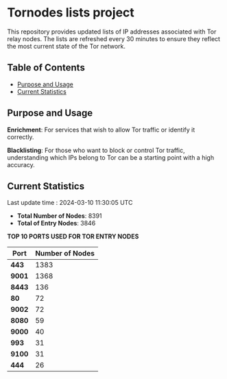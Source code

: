 # Tornodes lists project

This repository provides updated lists of IP addresses associated with Tor relay nodes. The lists are refreshed every 30 minutes to ensure they reflect the most current state of the Tor network.

## Table of Contents

- [Purpose and Usage](#purpose-and-usage)
- [Current Statistics](#current-statistics)


## Purpose and Usage

**Enrichment**: For services that wish to allow Tor traffic or identify it correctly.

**Blacklisting**: For those who want to block or control Tor traffic, understanding which IPs belong to Tor can be a starting point with a high accuracy.

## Current Statistics

Last update time : 2024-03-10 11:30:05 UTC

- **Total Number of Nodes**: 8391
- **Total of Entry Nodes**: 3846

**TOP 10 PORTS USED FOR TOR ENTRY NODES**

| **Port** | **Number of Nodes** |
|------|-----------------|
| **443**   | 1383  |
| **9001**   | 1368  |
| **8443**   | 136  |
| **80**   | 72  |
| **9002**   | 72  |
| **8080**   | 59  |
| **9000**   | 40  |
| **993**   | 31  |
| **9100**   | 31  |
| **444**   | 26  |

